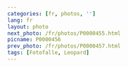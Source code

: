 ```yaml
---
categories: [fr, photos, '']
lang: fr
layout: photo
next_photo: /fr/photos/P0000455.html
picname: P0000456
prev_photo: /fr/photos/P0000457.html
tags: [Fotofalle, Leopard]
---
```

